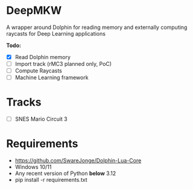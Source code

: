 # DeepMKW
 A wrapper around Dolphin for reading memory and externally computing raycasts for Deep Learning applications

**Todo:**
 - [x] Read Dolphin memory
 - [ ] Import track (rMC3 planned only, PoC)
 - [ ] Compute Raycasts
 - [ ] Machine Learning framework
 
 # Tracks
 - [ ] SNES Mario Circuit 3

# Requirements
- https://github.com/SwareJonge/Dolphin-Lua-Core
- Windows 10/11
- Any recent version of Python **below** 3.12
- pip install -r requirements.txt
